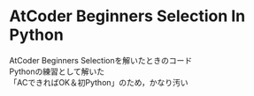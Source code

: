 # AtCoder Beginners Selection In Python
AtCoder Beginners Selectionを解いたときのコード<br>
Pythonの練習として解いた<br>
「ACできればOK＆初Python」のため，かなり汚い<br>
